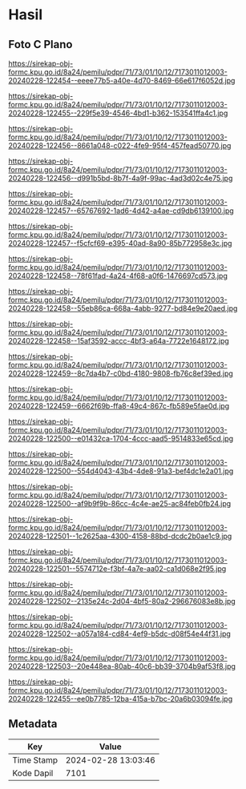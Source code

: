 # Hasil

## Foto C Plano

https://sirekap-obj-formc.kpu.go.id/8a24/pemilu/pdpr/71/73/01/10/12/7173011012003-20240228-122454--eeee77b5-a40e-4d70-8469-66e617f6052d.jpg

https://sirekap-obj-formc.kpu.go.id/8a24/pemilu/pdpr/71/73/01/10/12/7173011012003-20240228-122455--229f5e39-4546-4bd1-b362-153541ffa4c1.jpg

https://sirekap-obj-formc.kpu.go.id/8a24/pemilu/pdpr/71/73/01/10/12/7173011012003-20240228-122456--8661a048-c022-4fe9-95f4-457fead50770.jpg

https://sirekap-obj-formc.kpu.go.id/8a24/pemilu/pdpr/71/73/01/10/12/7173011012003-20240228-122456--d991b5bd-8b7f-4a9f-99ac-4ad3d02c4e75.jpg

https://sirekap-obj-formc.kpu.go.id/8a24/pemilu/pdpr/71/73/01/10/12/7173011012003-20240228-122457--65767692-1ad6-4d42-a4ae-cd9db6139100.jpg

https://sirekap-obj-formc.kpu.go.id/8a24/pemilu/pdpr/71/73/01/10/12/7173011012003-20240228-122457--f5cfcf69-e395-40ad-8a90-85b772958e3c.jpg

https://sirekap-obj-formc.kpu.go.id/8a24/pemilu/pdpr/71/73/01/10/12/7173011012003-20240228-122458--78f61fad-4a24-4f68-a0f6-1476697cd573.jpg

https://sirekap-obj-formc.kpu.go.id/8a24/pemilu/pdpr/71/73/01/10/12/7173011012003-20240228-122458--55eb86ca-668a-4abb-9277-bd84e9e20aed.jpg

https://sirekap-obj-formc.kpu.go.id/8a24/pemilu/pdpr/71/73/01/10/12/7173011012003-20240228-122458--15af3592-accc-4bf3-a64a-7722e1648172.jpg

https://sirekap-obj-formc.kpu.go.id/8a24/pemilu/pdpr/71/73/01/10/12/7173011012003-20240228-122459--8c7da4b7-c0bd-4180-9808-fb76c8ef39ed.jpg

https://sirekap-obj-formc.kpu.go.id/8a24/pemilu/pdpr/71/73/01/10/12/7173011012003-20240228-122459--6662f69b-ffa8-49c4-867c-fb589e5fae0d.jpg

https://sirekap-obj-formc.kpu.go.id/8a24/pemilu/pdpr/71/73/01/10/12/7173011012003-20240228-122500--e01432ca-1704-4ccc-aad5-9514833e65cd.jpg

https://sirekap-obj-formc.kpu.go.id/8a24/pemilu/pdpr/71/73/01/10/12/7173011012003-20240228-122500--554d4043-43b4-4de8-91a3-bef4dc1e2a01.jpg

https://sirekap-obj-formc.kpu.go.id/8a24/pemilu/pdpr/71/73/01/10/12/7173011012003-20240228-122500--af9b9f9b-86cc-4c4e-ae25-ac84feb0fb24.jpg

https://sirekap-obj-formc.kpu.go.id/8a24/pemilu/pdpr/71/73/01/10/12/7173011012003-20240228-122501--1c2625aa-4300-4158-88bd-dcdc2b0ae1c9.jpg

https://sirekap-obj-formc.kpu.go.id/8a24/pemilu/pdpr/71/73/01/10/12/7173011012003-20240228-122501--5574712e-f3bf-4a7e-aa02-ca1d068e2f95.jpg

https://sirekap-obj-formc.kpu.go.id/8a24/pemilu/pdpr/71/73/01/10/12/7173011012003-20240228-122502--2135e24c-2d04-4bf5-80a2-296676083e8b.jpg

https://sirekap-obj-formc.kpu.go.id/8a24/pemilu/pdpr/71/73/01/10/12/7173011012003-20240228-122502--a057a184-cd84-4ef9-b5dc-d08f54e44f31.jpg

https://sirekap-obj-formc.kpu.go.id/8a24/pemilu/pdpr/71/73/01/10/12/7173011012003-20240228-122503--20e448ea-80ab-40c6-bb39-3704b9af53f8.jpg

https://sirekap-obj-formc.kpu.go.id/8a24/pemilu/pdpr/71/73/01/10/12/7173011012003-20240228-122455--ee0b7785-12ba-415a-b7bc-20a6b03094fe.jpg


## Metadata

| Key        | Value               |
| ---------- | ------------------- |
| Time Stamp | 2024-02-28 13:03:46 |
| Kode Dapil | 7101                |



